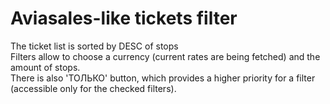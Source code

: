 # Aviasales-like tickets filter

The ticket list is sorted by DESC of stops  
Filters allow to choose a currency (current rates are being fetched) and the amount of stops.  
There is also 'ТОЛЬКО' button, which provides a higher priority for a filter (accessible only for the checked filters).